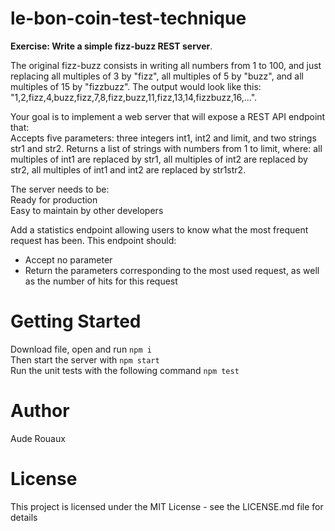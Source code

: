 # le-bon-coin-test-technique

**Exercise: Write a simple fizz-buzz REST server**.

The original fizz-buzz consists in writing all numbers from 1 to 100, and just replacing all multiples of 3 by "fizz", all multiples of 5 by "buzz", and all multiples of 15 by "fizzbuzz". The output would look like this: "1,2,fizz,4,buzz,fizz,7,8,fizz,buzz,11,fizz,13,14,fizzbuzz,16,...".

Your goal is to implement a web server that will expose a REST API endpoint that:  
Accepts five parameters: three integers int1, int2 and limit, and two strings str1 and str2.
Returns a list of strings with numbers from 1 to limit, where: all multiples of int1 are replaced by str1, all multiples of int2 are replaced by str2, all multiples of int1 and int2 are replaced by str1str2.

The server needs to be:  
Ready for production  
Easy to maintain by other developers

Add a statistics endpoint allowing users to know what the most frequent request has been. This endpoint should:  
- Accept no parameter  
- Return the parameters corresponding to the most used request, as well as the number of hits for this request


# Getting Started
Download file, open and run `npm i`   
Then start the server with `npm start`  
Run the unit tests with the following command `npm test`

# Author
Aude Rouaux

# License
This project is licensed under the MIT License - see the LICENSE.md file for details
